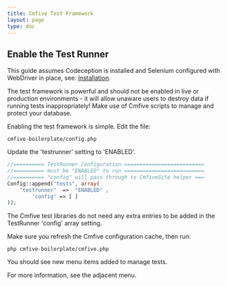 ```yaml
---
title: Cmfive Test Framework
layout: page
type: doc
---
```


## Enable the Test Runner

This guide assumes Codeception is installed and Selenium configured with WebDriver in place, see: [Installation](/documentation/cmfive_tests/configwebdriver).

The test framework is powerful and should not be enabled in live or production environments - it will allow unaware users to destroy data if running tests inappropriately! Make use of Cmfive scripts to manage and protect your database.

Enabling the test framework is simple. Edit the file:
```batch 
cmfive-boilerplate/config.php
``` 
Update the 'testrunner' setting to 'ENABLED'.
```php
//========== TestRunner Configuration ==========================
//========== must be "ENABLED" to run ==========================
//========== "config" will pass through to CmfiveSite helper ===
Config::append("tests", array(
	"testrunner"  =>  "ENABLED" ,
		'config' => [ ]
));
```
The Cmfive test libraries do not need any extra entries to be added in the TestRunner 'config' array setting.

Make sure you refresh the Cmfive configuration cache, then run:
```batch
php cmfive-boilerplate/cmfive.php
```

You should see new menu items added to manage tests.

For more information, see the adjacent menu.
